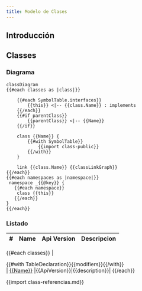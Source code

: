 ```yaml
---
title: Modelo de Clases
---
```


## Introducción

<!-- START autogenerated-classes -->

## Classes

### Diagrama

```mermaid
classDiagram
{{#each classes as |class|}}

    {{#each SymbolTable.interfaces}}
        {{this}} <|-- {{class.Name}} : implements
    {{/each}}
    {{#if parentClass}}
        {{parentClass}} <|-- {{Name}}
    {{/if}}

    class {{Name}} {
        {{#with SymbolTable}}
            {{import class-public}}
        {{/with}}
    }

    link {{class.Name}} {{classLinkGraph}} 
{{/each}}
{{#each namespaces as |namespace|}}
 namespace _{{@key}} {
   {{#each namespace}}
    class {{this}} 
   {{/each}}
}
{{/each}}
```

### Listado

| #   | Name | Api Version | Descripcion |
| --- | ----- | ----------- | ----------- |
{{#each classes}}
| <div class="icons">{{#with TableDeclaration}}{{modifiers}}{{/with}}</div> | [{{Name}}]({{classLink}}) |{{ApiVersion}}|{{description}}|
{{/each}}

{{import class-referencias.md}}
<!-- END autogenerated-classes -->
